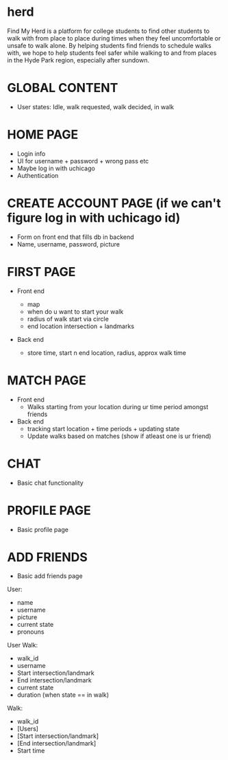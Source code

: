 # herd

Find My Herd is a platform for college students to find other students to walk with from place to place during times when they feel uncomfortable or unsafe to walk alone. By helping students find friends to schedule walks with, we hope to help students feel safer while walking to and from places in the Hyde Park region, especially after sundown.

# GLOBAL CONTENT
- User states: Idle, walk requested, walk decided, in walk

# HOME PAGE
- Login info 
- UI for username + password + wrong pass etc 
- Maybe log in with uchicago 
- Authentication 

# CREATE ACCOUNT PAGE (if we can't figure log in with uchicago id) 
- Form on front end that fills db in backend
- Name, username, password, picture

# FIRST PAGE
- Front end
  - map
  - when do u want to start your walk
  - radius of walk start via circle
  - end location intersection + landmarks

- Back end
  - store time, start n end location, radius, approx walk time

# MATCH PAGE
- Front end
  - Walks starting from your location during ur time period amongst friends
- Back end 
  - tracking start location + time periods + updating state 
  - Update walks based on matches (show if atleast one is ur friend) 
 
 # CHAT
 - Basic chat functionality

# PROFILE PAGE
- Basic profile page

# ADD FRIENDS
- Basic add friends page 


User:
- name
- username
- picture
- current state
- pronouns

User Walk:
- walk_id
- username
- Start intersection/landmark
- End intersection/landmark
- current state 
- duration (when state == in walk)

Walk:
- walk_id
- [Users] 
- [Start intersection/landmark]
- [End intersection/landmark]
- Start time
